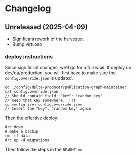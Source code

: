 # Changelog
## Unreleased (2025-04-09)
- Significant rework of the harvester.
- Bump virtuoso 
### deploy instructions
Since significant changes, we'll go for a full wipe.
If deploy on dev/qa/production, you will first have to make sure the `config.override.json` is updated.
```
cd ./config/delta-producer/publication-graph-maintainer
cat config.override.json
// Should contain field: "key": "random key"
// Keep that key somewhere...!!!
cp config.json config.override.json
// Insert the "key": "random key" again
```
Then the effective deploy:
```
drc down
# make a backup
rm -rf data
drc up -d migrations
```
Then follow the steps in the `README.md`
